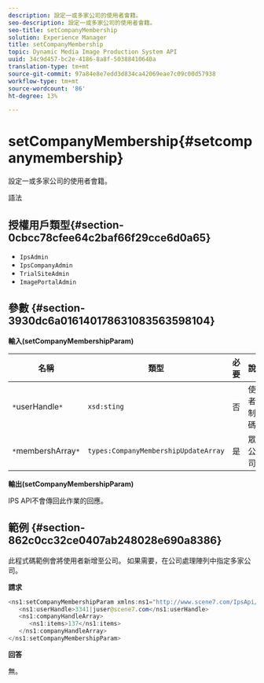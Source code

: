 ```yaml
---
description: 設定一或多家公司的使用者會籍。
seo-description: 設定一或多家公司的使用者會籍。
seo-title: setCompanyMembership
solution: Experience Manager
title: setCompanyMembership
topic: Dynamic Media Image Production System API
uuid: 34c9d457-bc2e-4186-8a8f-50388410640a
translation-type: tm+mt
source-git-commit: 97a84e8e7edd3d834ca42069eae7c09c00d57938
workflow-type: tm+mt
source-wordcount: '86'
ht-degree: 13%

---
```



# setCompanyMembership{#setcompanymembership}

設定一或多家公司的使用者會籍。

語法

## 授權用戶類型{#section-0cbcc78cfee64c2baf66f29cce6d0a65}

* `IpsAdmin`
* `IpsCompanyAdmin`
* `TrialSiteAdmin`
* `ImagePortalAdmin`

## 參數 {#section-3930dc6a016140178631083563598104}

**輸入(setCompanyMembershipParam)**

| 名稱 | 類型 | 必要 | 說明 |
|---|---|---|---|
| `*`userHandle`*` | `xsd:sting` | 否 | 使用者控制代碼。 |
| `*`membershArray`*` | `types:CompanyMembershipUpdateArray` | 是 | 眾多公司。 |

**輸出(setCompanyMembershipParam)**

IPS API不會傳回此作業的回應。

## 範例 {#section-862c0cc32ce0407ab248028e690a8386}

此程式碼範例會將使用者新增至公司。 如果需要，在公司處理陣列中指定多家公司。

**請求**

```java
<ns1:setCompanyMembershipParam xmlns:ns1="http://www.scene7.com/IpsApi/xsd">
   <ns1:userHandle>3341|juser@scene7.com</ns1:userHandle>
   <ns1:companyHandleArray>
      <ns1:items>137</ns1:items>
   </ns1:companyHandleArray>
</ns1:setCompanyMembershipParam>
```

**回答**

無。
